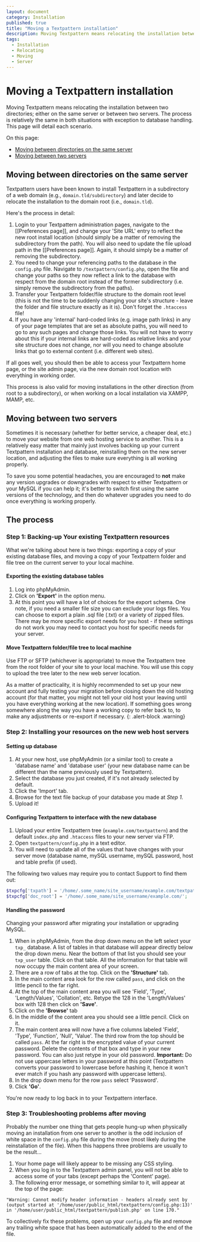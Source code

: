 ```yaml
---
layout: document
category: Installation
published: true
title: "Moving a Textpattern installation"
description: Moving Textpattern means relocating the installation between two directories; either on the same server or between two servers.
tags:
  - Installation
  - Relocating
  - Moving
  - Server
---
```


# Moving a Textpattern installation

Moving Textpattern means relocating the installation between two directories; either on the same server or between two servers. The process is relatively the same in both situations with exception to database handling. This page will detail each scenario.

On this page:

* [Moving between directories on the same server](#moving-between-directories-on-the-same-server)
* [Moving between two servers](#moving-between-two-servers)

## Moving between directories on the same server

Textpattern users have been known to install Textpattern in a subdirectory of a web domain (e.g., `domain.tld/subdirectory`) and later decide to relocate the installation to the domain root (i.e., `domain.tld`).

Here's the process in detail:

1. Login to your Textpattern administration pages, navigate to the [[Preferences page]], and change your 'Site URL' entry to reflect the new root install location (should simply be a matter of removing the subdirectory from the path). You will also need to update the file upload path in the [[Preferences page]]. Again, it should simply be a matter of removing the subdirectory.
2. You need to change your referencing paths to the database in the `config.php` file. Navigate to `/textpattern/config.php`, open the file and change your paths so they now reflect a link to the database with respect from the domain root instead of the former subdirectory (i.e. simply remove the subdirectory from the paths).
3. Transfer your Textpattern folder/file structure to the domain root level (this is not the time to be suddenly changing your site's structure - leave the folder and file structure exactly as it is). Don't forget the `.htaccess` file!
4. If you have any 'internal' hard-coded links (e.g. image path links) in any of your page templates that are set as absolute paths, you will need to go to any such pages and change those links. You will not have to worry about this if your internal links are hard-coded as relative links and your site structure does not change, nor will you need to change absolute links that go to external content (i.e. different web sites).

If all goes well, you should then be able to access your Textpattern home page, or the site admin page, via the new domain root location with everything in working order.

This process is also valid for moving installations in the other direction (from root to a subdirectory), or when working on a local installation via XAMPP, MAMP, etc.


## Moving between two servers

Sometimes it is necessary (whether for better service, a cheaper deal, etc.) to move your website from one web hosting service to another. This is a relatively easy matter that mainly just involves backing up your current Textpattern installation and database, reinstalling them on the new server location, and adjusting the files to make sure everything is all working properly.

To save you some potential headaches, you are encouraged to **not** make any version upgrades or downgrades with respect to either Textpattern or your MySQL if you can help it; it's better to switch first using the same versions of the technology, and then do whatever upgrades you need to do once everything is working properly.

## The process

### Step 1: Backing-up Your existing Textpattern resources

What we're talking about here is two things: exporting a copy of your existing database files, and moving a copy of your Textpattern folder and file tree on the current server to your local machine.

#### Exporting the existing database tables

1. Log into phpMyAdmin.
2. Click on **'Export'** in the option menu.
3. At this point you will have a lot of choices for the export schema. One note, if you need a smaller file size you can exclude your logs files. You can choose to export a plain .sql file (.txt) or a variety of zipped files. There may be more specific export needs for you host - if these settings do not work you may need to contact you host for specific needs for your server.

#### Move Textpattern folder/file tree to local machine

Use FTP or SFTP (whichever is appropriate) to move the Textpattern tree from the root folder of your site to your local machine. You will use this copy to upload the tree later to the new web server location.

As a matter of practicality, it is highly recommended to set up your new account and fully testing your migration before closing down the old hosting account (for that matter, you might not tell your old host your leaving until you have everything working at the new location). If something goes wrong somewhere along the way you have a working copy to refer back to, to make any adjustments or re-export if necessary.
{: .alert-block .warning}

### Step 2: Installing your resources on the new web host servers

#### Setting up database

1. At your new host, use phpMyAdmin (or a similar tool) to create a 'database name' and 'database user' (your new database name can be different than the name previously used by Textpattern).
2. Select the database you just created, if it's not already selected by default.
3. Click the 'Import' tab.
4. Browse for the text file backup of your database you made at *Step 1*.
5. Upload it!

#### Configuring Textpattern to interface with the new database

1. Upload your entire Textpattern tree (`example.com/textpattern`) and the default `index.php` and `.htaccess` files to your new server via FTP.
2. Open `textpattern/config.php` in a text editor.
3. You will need to update all of the values that have changes with your server move (database name, mySQL username, mySQL password, host and table prefix (if used).

The following two values may require you to contact Support to find them out:

~~~ php
$txpcfg['txpath'] = '/home/.some_name/site_username/example.com/textpattern';
$txpcfg['doc_root'] = '/home/.some_name/site_username/example.com/';
~~~

#### Handling the password

Changing your password after migrating your installation or upgrading MySQL.

1. When in phpMyAdmin, from the drop down menu on the left select your `txp_` database. A list of tables in that database will appear directly below the drop down menu. Near the bottom of that list you should see your `txp_user` table. Click on that table. All the information for that table will now occupy the main content area of your screen.
2. There are a row of tabs at the top. Click on the **'Structure'** tab.
3. In the main content area look for the row called `pass`, and click on the little pencil to the far right.
4. At the top of the main content area you will see 'Field', 'Type', 'Length/Values', 'Collation', etc. Retype the 128 in the 'Length/Values' box with 128 then click on **'Save'**.
5. Click on the **'Browse'** tab
6. In the middle of the content area you should see a little pencil. Click on it.
7. The main content area will now have a five columns labeled 'Field', 'Type', 'Function', 'Null', 'Value'. The third row from the top should be called `pass`. At the far right is the encrypted value of your current password. Delete the contents of that box and type in your new password. You can also just retype in your old password. **Important:** Do not use uppercase letters in your password at this point (Textpattern converts your password to lowercase before hashing it, hence it won't ever match if you hash any password with uppercase letters).
8. In the drop down menu for the row `pass` select 'Password'.
9. Click **'Go'**.

You're now ready to log back in to your Textpattern interface.

### Step 3: Troubleshooting problems after moving

Probably the number one thing that gets people hung-up when physically moving an installation from one server to another is the odd inclusion of white space in the `config.php` file during the move (most likely during the reinstallation of the file). When this happens three problems are usually to be the result...

1. Your home page will likely appear to be missing any CSS styling.
2. When you log in to the Textpattern admin panel, you will not be able to access some of your tabs (except perhaps the 'Content' page).
3. The following error message, or something similar to it, will appear at the top of the page:

~~~
"Warning: Cannot modify header information - headers already sent by (output started at '/home/user/public_html/textpattern/config.php:13)' in '/home/user/public_html/textpattern/publish.php' on line 170."
~~~

To collectively fix these problems, open up your `config.php` file and remove any trailing white space that has been automatically added to the end of the file.
